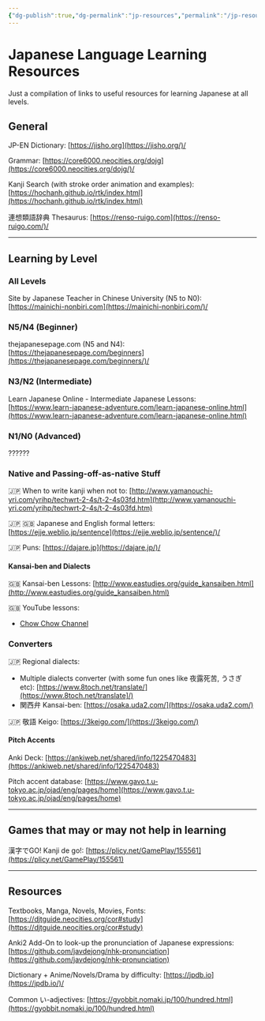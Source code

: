```yaml
---
{"dg-publish":true,"dg-permalink":"jp-resources","permalink":"/jp-resources/","title":"Japanese Language Learning Resources","tags":["japanese","learningresources","language"],"dgShowBacklinks":"false","dgShowLocalGraph":"false","dgShowInlineTitle":"false","dgShowFileTree":"false","dgEnableSearch":"false","noteIcon":""}
---
```


# Japanese Language Learning Resources
Just a compilation of links to useful resources for learning Japanese at all levels.
## General
JP-EN Dictionary: [https://jisho.org](https://jisho.org/)/

Grammar: [https://core6000.neocities.org/dojg](https://core6000.neocities.org/dojg/)/

Kanji Search (with stroke order animation and examples): [https://hochanh.github.io/rtk/index.html](https://hochanh.github.io/rtk/index.html)

連想類語辞典 Thesaurus: [https://renso-ruigo.com](https://renso-ruigo.com/)/

---
## Learning by Level
### All Levels
Site by Japanese Teacher in Chinese University (N5 to N0): [https://mainichi-nonbiri.com](https://mainichi-nonbiri.com/)/

### N5/N4 (Beginner)
thejapanesepage.com (N5 and N4): [https://thejapanesepage.com/beginners](https://thejapanesepage.com/beginners/)/

### N3/N2 (Intermediate)
Learn Japanese Online - Intermediate Japanese Lessons: [https://www.learn-japanese-adventure.com/learn-japanese-online.html](https://www.learn-japanese-adventure.com/learn-japanese-online.html)

### N1/N0 (Advanced)
??????

### Native and Passing-off-as-native Stuff
🇯‍🇵 When to write kanji when not to: [http://www.yamanouchi-yri.com/yrihp/techwrt-2-4s/t-2-4s03fd.htm](http://www.yamanouchi-yri.com/yrihp/techwrt-2-4s/t-2-4s03fd.htm)

🇯‍🇵 🇬‍🇧 Japanese and English formal letters: [https://ejje.weblio.jp/sentence](https://ejje.weblio.jp/sentence/)/

🇯‍🇵 Puns: [https://dajare.jp](https://dajare.jp/)/

#### Kansai-ben and Dialects
🇬‍🇧 Kansai-ben Lessons: [http://www.eastudies.org/guide_kansaiben.html](http://www.eastudies.org/guide_kansaiben.html)

🇬‍🇧 YouTube lessons:
- [Chow Chow Channel](https://www.youtube.com/@ChowChowChannel)

### Converters
🇯‍🇵 Regional dialects:
- Multiple dialects converter (with some fun ones like 夜露死苦, うさぎ etc): [https://www.8toch.net/translate/](https://www.8toch.net/translate]/)
- 関西弁 Kansai-ben: [https://osaka.uda2.com/](https://osaka.uda2.com/)

🇯‍🇵 敬語 Keigo: [https://3keigo.com/](https://3keigo.com/)

#### Pitch Accents
Anki Deck: [https://ankiweb.net/shared/info/1225470483](https://ankiweb.net/shared/info/1225470483)

Pitch accent database: [https://www.gavo.t.u-tokyo.ac.jp/ojad/eng/pages/home](https://www.gavo.t.u-tokyo.ac.jp/ojad/eng/pages/home)

---
## Games that may or may not help in learning
漢字でGO! Kanji de go!: [https://plicy.net/GamePlay/155561](https://plicy.net/GamePlay/155561)

---
## Resources
Textbooks, Manga, Novels, Movies, Fonts: [https://djtguide.neocities.org/cor#study](https://djtguide.neocities.org/cor#study)

Anki2 Add-On to look-up the pronunciation of Japanese expressions: [https://github.com/javdejong/nhk-pronunciation](https://github.com/javdejong/nhk-pronunciation)

Dictionary + Anime/Novels/Drama by difficulty: [https://jpdb.io](https://jpdb.io/)/

Common い-adjectives: [https://gyobbit.nomaki.jp/100/hundred.html](https://gyobbit.nomaki.jp/100/hundred.html)


